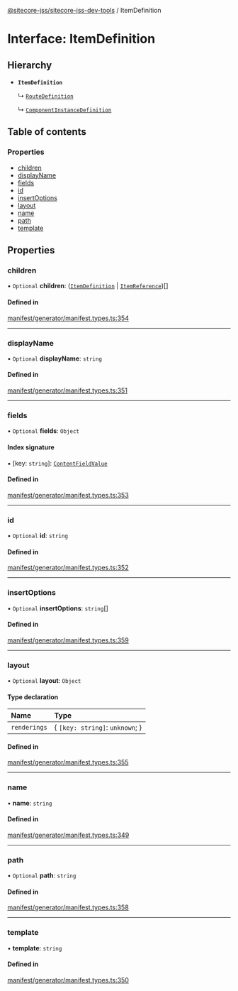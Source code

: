 [@sitecore-jss/sitecore-jss-dev-tools](../README.md) / ItemDefinition

# Interface: ItemDefinition

## Hierarchy

- **`ItemDefinition`**

  ↳ [`RouteDefinition`](RouteDefinition.md)

  ↳ [`ComponentInstanceDefinition`](ComponentInstanceDefinition.md)

## Table of contents

### Properties

- [children](ItemDefinition.md#children)
- [displayName](ItemDefinition.md#displayname)
- [fields](ItemDefinition.md#fields)
- [id](ItemDefinition.md#id)
- [insertOptions](ItemDefinition.md#insertoptions)
- [layout](ItemDefinition.md#layout)
- [name](ItemDefinition.md#name)
- [path](ItemDefinition.md#path)
- [template](ItemDefinition.md#template)

## Properties

### children

• `Optional` **children**: ([`ItemDefinition`](ItemDefinition.md) \| [`ItemReference`](ItemReference.md))[]

#### Defined in

[manifest/generator/manifest.types.ts:354](https://github.com/Sitecore/jss/blob/402425e9c/packages/sitecore-jss-dev-tools/src/manifest/generator/manifest.types.ts#L354)

___

### displayName

• `Optional` **displayName**: `string`

#### Defined in

[manifest/generator/manifest.types.ts:351](https://github.com/Sitecore/jss/blob/402425e9c/packages/sitecore-jss-dev-tools/src/manifest/generator/manifest.types.ts#L351)

___

### fields

• `Optional` **fields**: `Object`

#### Index signature

▪ [key: `string`]: [`ContentFieldValue`](ContentFieldValue.md)

#### Defined in

[manifest/generator/manifest.types.ts:353](https://github.com/Sitecore/jss/blob/402425e9c/packages/sitecore-jss-dev-tools/src/manifest/generator/manifest.types.ts#L353)

___

### id

• `Optional` **id**: `string`

#### Defined in

[manifest/generator/manifest.types.ts:352](https://github.com/Sitecore/jss/blob/402425e9c/packages/sitecore-jss-dev-tools/src/manifest/generator/manifest.types.ts#L352)

___

### insertOptions

• `Optional` **insertOptions**: `string`[]

#### Defined in

[manifest/generator/manifest.types.ts:359](https://github.com/Sitecore/jss/blob/402425e9c/packages/sitecore-jss-dev-tools/src/manifest/generator/manifest.types.ts#L359)

___

### layout

• `Optional` **layout**: `Object`

#### Type declaration

| Name | Type |
| :------ | :------ |
| `renderings` | { `[key: string]`: `unknown`;  } |

#### Defined in

[manifest/generator/manifest.types.ts:355](https://github.com/Sitecore/jss/blob/402425e9c/packages/sitecore-jss-dev-tools/src/manifest/generator/manifest.types.ts#L355)

___

### name

• **name**: `string`

#### Defined in

[manifest/generator/manifest.types.ts:349](https://github.com/Sitecore/jss/blob/402425e9c/packages/sitecore-jss-dev-tools/src/manifest/generator/manifest.types.ts#L349)

___

### path

• `Optional` **path**: `string`

#### Defined in

[manifest/generator/manifest.types.ts:358](https://github.com/Sitecore/jss/blob/402425e9c/packages/sitecore-jss-dev-tools/src/manifest/generator/manifest.types.ts#L358)

___

### template

• **template**: `string`

#### Defined in

[manifest/generator/manifest.types.ts:350](https://github.com/Sitecore/jss/blob/402425e9c/packages/sitecore-jss-dev-tools/src/manifest/generator/manifest.types.ts#L350)
